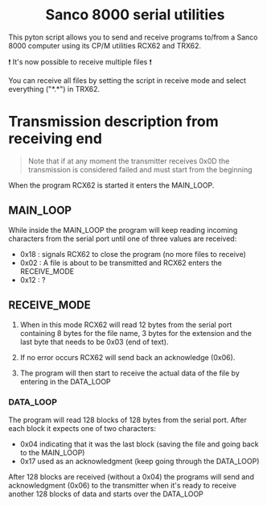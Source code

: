 # <div align="center"> Sanco 8000 serial utilities </div>

 This pyton script allows you to send and receive programs to/from a Sanco 8000 computer using its CP/M utilities RCX62 and TRX62.

❗ It's now possible to receive multiple files ❗

You can receive all files by setting the script in receive mode and select everything ("\*.\*") in TRX62.

# Transmission description from receiving end
>Note that if at any moment the transmitter receives 0x0D the transmission  is considered failed and must start from the beginning

When the program RCX62 is started it enters the MAIN_LOOP. 

## MAIN_LOOP

While inside the MAIN_LOOP the program will keep reading incoming characters from the serial port until one of three values are received:

- 0x18 : signals RCX62 to close the program (no more files to receive)
- 0x02 : A file is about to be transmitted and RCX62 enters the RECEIVE_MODE
- 0x12 : ?

## RECEIVE_MODE
1) When in this mode RCX62 will read 12 bytes from the serial port containing 8 bytes for the file name, 3 bytes for the extension and the last byte that needs to be 0x03 (end of text). 

2) If no error occurs RCX62 will send back an acknowledge (0x06).

3) The program will then start to receive the actual data of the file by entering in the DATA_LOOP

### DATA_LOOP

The program will read 128 blocks of 128 bytes from the serial port. After each block it expects one of two characters:

- 0x04 indicating that it was the last block  (saving the file and going back to the MAIN_LOOP)
- 0x17 used as an acknowledgment (keep going through the DATA_LOOP)

After 128 blocks are received (without a 0x04) the programs will send and acknowledgment (0x06) to the transmitter when it's ready to receive another 128 blocks of data and starts over the DATA_LOOP
